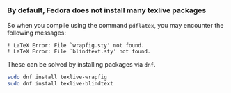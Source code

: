 ### By default, Fedora does not install many texlive packages
So when you compile using the command `pdflatex`, you may encounter the following messages:
```
! LaTeX Error: File `wrapfig.sty' not found.
! LaTeX Error: File `blindtext.sty' not found.
```
These can be solved by installing packages via `dnf`.
```bash
sudo dnf install texlive-wrapfig
sudo dnf install texlive-blindtext
```
